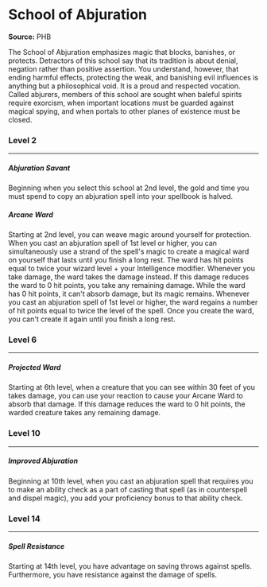 # School of Abjuration

**Source:** PHB

The School of Abjuration emphasizes magic that blocks, banishes, or protects. Detractors of this school say that its tradition is about denial, negation rather than positive assertion. You understand, however, that ending harmful effects, protecting the weak, and banishing evil influences is anything but a philosophical void. It is a proud and respected vocation.
Called abjurers, members of this school are sought when baleful spirits require exorcism, when important locations must be guarded against magical spying, and when portals to other planes of existence must be closed.

### Level 2
---
##### **Abjuration Savant**
Beginning when you select this school at 2nd level, the gold and time you must spend to copy an abjuration spell into your spellbook is halved.

##### **Arcane Ward**
Starting at 2nd level, you can weave magic around yourself for protection. When you cast an abjuration spell of 1st level or higher, you can simultaneously use a strand of the spell's magic to create a magical ward on yourself that lasts until you finish a long rest. The ward has hit points equal to twice your wizard level + your Intelligence modifier. Whenever you take damage, the ward takes the damage instead. If this damage reduces the ward to 0 hit points, you take any remaining damage.
While the ward has 0 hit points, it can't absorb damage, but its magic remains. Whenever you cast an abjuration spell of 1st level or higher, the ward regains a number of hit points equal to twice the level of the spell.
Once you create the ward, you can't create it again until you finish a long rest.

### Level 6
---
##### **Projected Ward**
Starting at 6th level, when a creature that you can see within 30 feet of you takes damage, you can use your reaction to cause your Arcane Ward to absorb that damage. If this damage reduces the ward to 0 hit points, the warded creature takes any remaining damage.

### Level 10
---
##### **Improved Abjuration**
Beginning at 10th level, when you cast an abjuration spell that requires you to make an ability check as a part of casting that spell (as in counterspell and dispel magic), you add your proficiency bonus to that ability check.

### Level 14
---
##### **Spell Resistance**
Starting at 14th level, you have advantage on saving throws against spells.
Furthermore, you have resistance against the damage of spells.